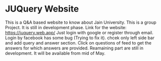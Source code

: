 # JUQuery Website
This is a Q&A based website to know about Jain University.
This is a group Project.
It is still in development phase.
Link for the website: https://juquery.web.app/
Just login with google or register through email. Login by facebook has some bug (Trying to fix it).
chcek only left side bar and add query and answer section. Click on questions of feed to get the answers for which answers are provided.
Reamaining part are still in development. It will be available from mid of May.
